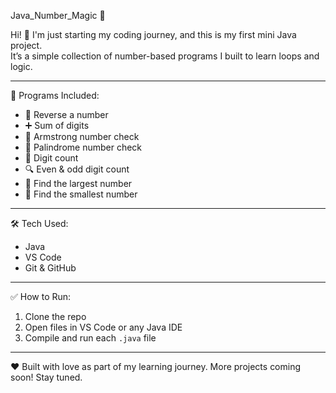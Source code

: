 Java_Number_Magic 💫

Hi! 👋 I'm just starting my coding journey, and this is my first mini Java project.  
It’s a simple collection of number-based programs I built to learn loops and logic.

---

 🚀 Programs Included:
- 🔁 Reverse a number
- ➕ Sum of digits
- 💠 Armstrong number check
- 🔁 Palindrome number check
- 🔢 Digit count
- 🔍 Even & odd digit count
- 🔼 Find the largest number
- 🔽 Find the smallest number

---

 🛠️ Tech Used:
- Java
- VS Code
- Git & GitHub

---

 ✅ How to Run:
1. Clone the repo
2. Open files in VS Code or any Java IDE
3. Compile and run each `.java` file


---

 ❤️ Built with love as part of my learning journey.
More projects coming soon! Stay tuned.
